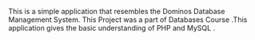 This is a simple application that resembles the Dominos Database Management System. This Project was a part of Databases Course .This application gives the basic understanding of PHP and MySQL .
